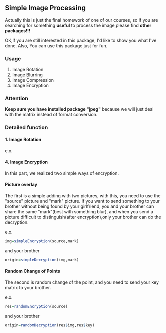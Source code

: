 ## Simple Image Processing
Actually this is just the final homework of one of our courses, so if you are searching for something **useful** to process the image,please find **other packages!!!**

OK,if you are still interested in this package, I'd like to show you what I've done. Also, You can use this package just for fun.

### Usage
1. Image Rotation
2. Image Blurring
3. Image Compression
4. Image Encryption

### Attention
**Keep sure you have installed package "jpeg"** because we will just deal with the matrix instead of format conversion.

### Detailed function
#### 1. Image Rotation
e.x.

#### 4. Image Encryption
In this part, we realized two simple ways of encryption. 
#### Picture overlay
The first is a simple adding with two pictures, with this, you need to use the "source" picture and "mark" picture. If you want to send something to your brother without being found by your girlfriend, you and your brother can share the same "mark"(best with something blur), and when you send a picture difficult to distinguish(after encryption),only your brother can do the decryption.

e.x. 
```R
img=simpleEncryption(source,mark)
```
and your brother
```R
origin=simpleDecryption(img,mark)
```
#### Random Change of Points
The second is random change of the point, and you need to send your key matrix to your brother.

e.x.
```R
res=randomEncryption(source)
```
and your brother
```R
origin=randomDecryption(res$img,res$key)
```
